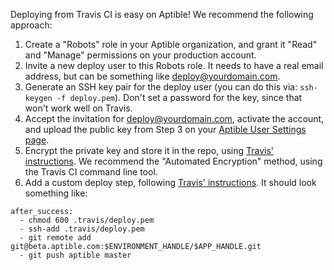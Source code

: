 Deploying from Travis CI is easy on Aptible! We recommend the following approach:

1. Create a "Robots" role in your Aptible organization, and grant it "Read" and "Manage" permissions on your production account.
2. Invite a new deploy user to this Robots role. It needs to have a real email address, but can be something like deploy@yourdomain.com.
3. Generate an SSH key pair for the deploy user (you can do this via: `ssh-keygen -f deploy.pem`). Don't set a password for the key, since that won't work well on Travis.
4. Accept the invitation for deploy@yourdomain.com, activate the account, and upload the public key from Step 3 on your [Aptible User Settings page](https://dashboard.aptible.com/settings/ssh).
5. Encrypt the private key and store it in the repo, using [Travis' instructions](http://docs.travis-ci.com/user/encrypting-files/). We recommend the "Automated Encryption" method, using the Travis CI command line tool.
6. Add a custom deploy step, following [Travis' instructions](http://docs.travis-ci.com/user/deployment/custom/). It should look something like:

```
after_success:
  - chmod 600 .travis/deploy.pem
  - ssh-add .travis/deploy.pem
  - git remote add git@beta.aptible.com:$ENVIRONMENT_HANDLE/$APP_HANDLE.git
  - git push aptible master
```
